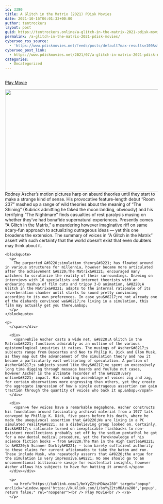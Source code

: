 ```yaml
---
id: 3380
title: A Glitch in the Matrix (2021) PDisk Movies
date: 2021-10-16T06:01:33+00:00
author: tentrockers
layout: post
guid: https://tentrockers.online/a-glitch-in-the-matrix-2021-pdisk-movies/
permalink: /a-glitch-in-the-matrix-2021-pdisk-movies/
cyberseo_rss_source:
  - 'https://www.pdiskmovies.net/feeds/posts/default?max-results=100&start-index=1201'
cyberseo_post_link:
  - https://www.pdiskmovies.net/2021/07/a-glitch-in-matrix-2021-pdisk-movies.html
categories:
  - Uncategorized
---
```

<a href="https://kuklink.com/1/bnYyZ2tsMDAza280" target="popup" onclick="window.open('https://kuklink.com/1/bnYyZ2tsMDAza280','popup','width=600,height=600'); return false;" rel="noopener"><br /> Play Movie<br /> </a>

<div class="separator">
  <a href="https://1.bp.blogspot.com/-_epoEWhXjhg/YPK9dGFIaPI/AAAAAAAAZZ0/MkWhcWt6LkwI4-aw03DeKkJyogIkFYxTACLcBGAsYHQ/s1019/A%2BGlitch%2Bin%2Bthe%2BMatrix%2B%25282021%2529%2BPDisk%2BMovies.png"><img loading="lazy" border="0" data-original-height="535" data-original-width="1019" height="336" src="https://1.bp.blogspot.com/-_epoEWhXjhg/YPK9dGFIaPI/AAAAAAAAZZ0/MkWhcWt6LkwI4-aw03DeKkJyogIkFYxTACLcBGAsYHQ/w640-h336/A%2BGlitch%2Bin%2Bthe%2BMatrix%2B%25282021%2529%2BPDisk%2BMovies.png" width="640" /></a>
</div>

<div>
  <div>
    <span>Rodney Ascher&#8217;s motion pictures harp on absurd theories until they start to make a strange kind of sense. His provocative feature-length debut &#8220;Room 237&#8221; mashed up a range of wild theories about the meaning of &#8220;The Shining&#8221; (Kubrick admitting he faked the moon landing, obviously) and his terrifying &#8220;The Nightmare&#8221; finds casualties of rest paralysis musing on whether they&#8217;ve had bonafide supernatural experiences. Presently comes &#8220;A Glitch in the Matrix,&#8221; a meandering however imaginative riff on same scary-fun approach to actualizing outrageous ideas — yet this one broadens the extension. The summary of voices in &#8220;A Glitch in the Matrix&#8221; assert with such certainty that the world doesn&#8217;t exist that even doubters may think about it.&nbsp;</span>
  </div>
  
  <div>
    <span></p> 
    
    <blockquote>
      <p>
        The purported &#8220;simulation theory&#8221; has floated around in various structures for millennia, however became more articulated after the achievement &#8220;The Matrix&#8221; encouraged many watchers to scrutinize the reality of their surroundings. Drawing on interviews with 10 specialists and internet theorists with an endearing mashup of film cuts and trippy 3-D animation, &#8220;A Glitch in the Matrix&#8221; adapts to the internal rationale of its reverberation chamber until starts to sound pretty convincing according to its own preferences. In case you&#8217;re not already one of the diehards convinced we&#8217;re living in a simulation, this film may actually get you there.&nbsp;
      </p>
    </blockquote>
    
    <p>
      </span></div> 
      
      <div>
        <span>While Ascher casts a wide net, &#8220;A Glitch in the Matrix&#8221; functions admirably as an outline of the various epistemological inquiries it raises. The musings of Ascher&#8217;s subjects range from Descartes and Neo to Philip K. Dick and Elon Musk, as they map out the advancement of the simulation theory and how it became a particularly vast wellspring of speculation. A portion of Ascher&#8217;s subjects sound like they&#8217;ve spent an excessively long time digging through message boards and YouTube nut cases, however Ascher is the ultimate recorder of the &#8220;very online&#8221; impact. His rambling assemblage of voices zig and zag, for certain observations more engrossing than others, yet they create the aggregate impression of how a single outrageous assertion can gain traction through the quantity of voices who back it up.&nbsp;</span>
      </div>
      
      <div>
        <span>A few voices have a remarkable megaphone. Ascher constructs his foundation around fascinating archival material from a 1977 talk conveyed by Phillip K. Dick, five years before his death, where he made the unequivocal assertion that &#8220;We are living in a PC simulated reality&#8221; as a disbelieving group looked on. Certainly, Dick&#8217;s rationale turned on inexplicable flashbacks to non-existent recollections probably set off by the sodium pentathol he got for a new dental medical procedure, yet the foreknowledge of his science fiction books — from &#8220;The Man in the High Castle&#8221; to &#8220;A Scanner Darkly&#8221; — loan barely sufficient authority to these claims for current aficionados to take the baton and run. These include Musk, who repeatedly asserrs that &#8220;the argue for the simulation is very impressive.&#8221; No one should go to an unconventional billionaire savage for existential insights, however Ascher allows his subjects to have fun batting it around.</span>
      </div></div> 
      
      <p>
        <a href="https://kuklink.com/1/bnYyZ2tsMDAza280" target="popup" onclick="window.open('https://kuklink.com/1/bnYyZ2tsMDAza280','popup','width=600,height=600'); return false;" rel="noopener"><br /> Play Movie<br /> </a>
      </p>